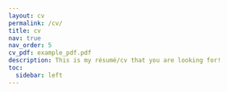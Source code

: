 ```yaml
---
layout: cv
permalink: /cv/
title: cv
nav: true
nav_order: 5
cv_pdf: example_pdf.pdf
description: This is my résumé/cv that you are looking for!
toc:
  sidebar: left
---
```

